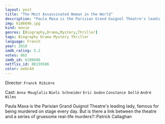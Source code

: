 ```yaml
---
layout: post
title: "The Most Assassinated Woman in the World"
description: "Paula Maxa is the Parisian Grand Guignol Theatre's leading lady, famous for being murdered on stage every day. But is there a link between the theatre and a series of gruesome real-life murders?::Patrick Callaghan.."
img: 6186696.jpg
kind: movie
genres: [Biography,Drama,Mystery,Thriller]
tags: Biography Drama Mystery Thriller 
language: French
year: 2018
imdb_rating: 5.2
votes: 865
imdb_id: 6186696
netflix_id: 80159586
color: ee6c4d
---
```

Director: `Franck Ribière`  

Cast: `Anna Mouglalis` `Niels Schneider` `Eric Godon` `Constance Dollé` `André Wilms` 

Paula Maxa is the Parisian Grand Guignol Theatre's leading lady, famous for being murdered on stage every day. But is there a link between the theatre and a series of gruesome real-life murders?::Patrick Callaghan